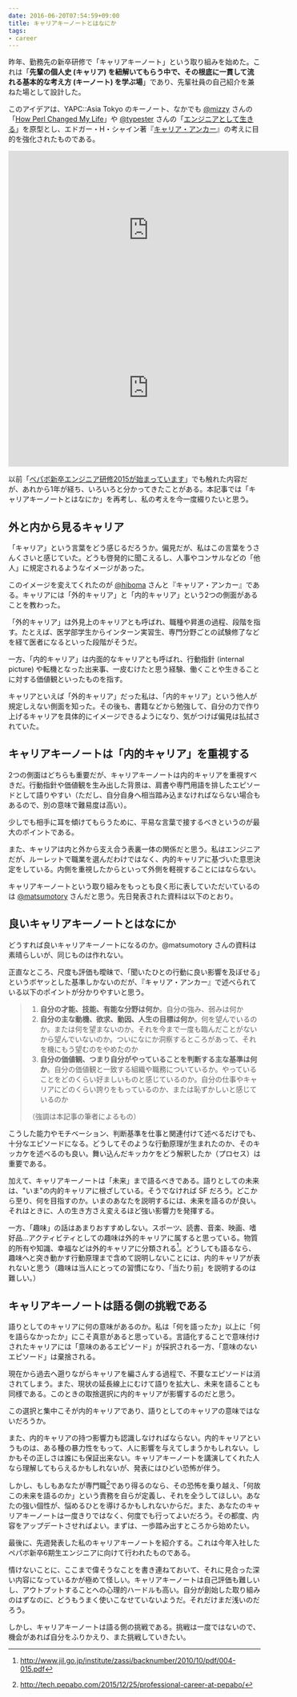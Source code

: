 ```yaml
---
date: 2016-06-20T07:54:59+09:00
title: キャリアキーノートとはなにか
tags:
- career
---
```

昨年、勤務先の新卒研修で「キャリアキーノート」という取り組みを始めた。これは「**先輩の個人史 (キャリア) を紐解いてもらう中で、その根底に一貫して流れる基本的な考え方 (キーノート) を学ぶ場**」であり、先輩社員の自己紹介を兼ねた場として設計した。

このアイデアは、YAPC::Asia Tokyo のキーノート、なかでも [@mizzy](https://twitter.com/gosukenator) さんの「[How Perl Changed My Life](http://yapcasia.org/2012/talk/show/79991522-db79-11e1-be22-0d4e6aeab6a4)」や [@typester](https://twitter.com/typester) さんの「[エンジニアとして生きる](http://yapcasia.org/2014/talk/show/4c1b9652-0c86-11e4-aec0-ad686aeab6a4)」を原型とし、エドガー・H・シャイン著『[キャリア・アンカー](http://www.amazon.co.jp/gp/product/4561233857/ref=as_li_ss_tl?ie=UTF8&camp=247&creative=7399&creativeASIN=4561233857&linkCode=as2&tag=hifumiass-22)』<img src="http://ir-jp.amazon-adsystem.com/e/ir?t=hifumiass-22&l=as2&o=9&a=4561233857" width="1" height="1" border="0" alt="" style="border:none !important; margin:0px !important;" />の考えに目的を強化されたものである。

<iframe width="560" height="315" src="https://www.youtube.com/embed/wxUxFdFxd0Y" frameborder="0" allowfullscreen></iframe>

<iframe width="560" height="315" src="https://www.youtube.com/embed/2LxmtTMVsZA" frameborder="0" allowfullscreen></iframe>

以前「[ペパボ新卒エンジニア研修2015が始まっています](/2015/06/14/pepabo-engineer-training-2015/)」でも触れた内容だが、あれから1年が経ち、いろいろと分かってきたことがある。本記事では「キャリアキーノートとはなにか」を再考し、私の考えを今一度綴りたいと思う。

外と内から見るキャリア
---

「キャリア」という言葉をどう感じるだろうか。偏見だが、私はこの言葉をうさんくさいと感じていた。どうも啓発的に聞こえるし、人事やコンサルなどの「他人」に規定されるようなイメージがあった。

このイメージを変えてくれたのが [@hiboma](https://twitter.com/hiboma) さんと『キャリア・アンカー』である。キャリアには「外的キャリア」と「内的キャリア」という2つの側面があることを教わった。

「外的キャリア」は外見上のキャリアとも呼ばれ、職種や昇進の過程、段階を指す。たとえば、医学部学生からインターン実習生、専門分野ごとの試験修了などを経て医者になるといった段階がそうだ。

一方、「内的キャリア」は内面的なキャリアとも呼ばれ、行動指針 (internal picture) や転機となった出来事、一皮むけたと思う経験、働くことや生きることに対する価値観といったものを指す。

キャリアといえば「外的キャリア」だった私は、「内的キャリア」という他人が規定しえない側面を知った。その後も、書籍などから勉強して、自分の力で作り上げるキャリアを具体的にイメージできるようになり、気がつけば偏見は払拭されていた。

キャリアキーノートは「内的キャリア」を重視する
---

2つの側面はどちらも重要だが、キャリアキーノートは内的キャリアを重視すべきだ。行動指針や価値観を生み出した背景は、肩書や専門用語を排したエピソードとして語りやすい（ただし、自分自身へ相当踏み込まなければならない場合もあるので、別の意味で難易度は高い）。

少しでも相手に耳を傾けてもらうために、平易な言葉で接するべきというのが最大のポイントである。

また、キャリアは内と外から支え合う表裏一体の関係だと思う。私はエンジニアだが、ルーレットで職業を選んだわけではなく、内的キャリアに基づいた意思決定をしている。内側を重視したからといって外側を軽視することにはならない。

キャリアキーノートという取り組みをもっとも良く形に表していただいているのは [@matsumotory](https://twitter.com/matsumotory) さんだと思う。先日発表された資料は以下のとおり。

<script async class="speakerdeck-embed" data-id="848437a5230f4105bb64257eb45d1bf1" data-ratio="1.77777777777778" src="//speakerdeck.com/assets/embed.js"></script>

良いキャリアキーノートとはなにか
---

どうすれば良いキャリアキーノートになるのか。@matsumotory さんの資料は素晴らしいが、同じものは作れない。

正直なところ、尺度も評価も曖昧で、「聞いたひとの行動に良い影響を及ぼせる」というボヤッとした基準しかないのだが、『キャリア・アンカー』で述べられている以下のポイントが分かりやすいと思う。

> 1. **自分の才能、技能、有能な分野は何か**。自分の強み、弱みは何か
> 1. **自分の主な動機、欲求、動因、人生の目標は何か**。何を望んでいるのか。または何を望まないのか。それを今まで一度も臨んだことがないから望んでいないのか。ついになにか洞察するところがあって、それを機にもう望むのをやめたのか
> 1. **自分の価値観、つまり自分がやっていることを判断する主な基準は何か**。自分の価値観と一致する組織や職務についているか。やっていることをどのくらい好ましいものと感じているのか。自分の仕事やキャリアにどのくらい誇りをもっているのか、または恥ずかしいと感じているのか
>
> （強調は本記事の筆者によるもの）

こうした能力やモチベーション、判断基準を仕事と関連付けて述べるだけでも、十分なエピソードになる。どうしてそのような行動原理が生まれたのか、そのキッカケを述べるのも良い。舞い込んだキッカケをどう解釈したか（プロセス）は重要である。

加えて、キャリアキーノートは「未来」まで語るべきである。語りとしての未来は、"いま"の内的キャリアに根ざしている。そうでなければ SF だろう。どこから至り、何を目指すのか。いまのあなたを説明するには、未来を語るのが良い。それはときに、人の生き方さえ変えるほど強い影響力を発揮する。

一方、「趣味」の話はあまりおすすめしない。スポーツ、読書、音楽、映画、嗜好品...アクティビティとしての趣味は外的キャリアに属すると思っている。物質的所有や知識、幸福などは外的キャリアに分類される[^1]。どうしても語るなら、趣味へと突き動かす行動原理まで含めて説明しないことには、内的キャリアが表れないと思う（趣味は当人にとっての習慣になり、「当たり前」を説明するのは難しい。）

キャリアキーノートは語る側の挑戦である
---

語りとしてのキャリアに何の意味があるのか。私は「何を語ったか」以上に「何を語らなかったか」にこそ真意があると思っている。言語化することで意味付けされたキャリアには「意味のあるエピソード」が採択される一方、「意味のないエピソード」は棄捨される。

現在から過去へ遡りながらキャリアを編さんする過程で、不要なエピソードは消されてしまう。また、現状の延長線上にむけて語りを拡大し、未来を語ることも同様である。このときの取捨選択に内的キャリアが影響するのだと思う。

この選択と集中こそが内的キャリアであり、語りとしてのキャリアの意味ではないだろうか。

また、内的キャリアの持つ影響力も認識しなければならない。内的キャリアというものは、ある種の暴力性をもって、人に影響を与えてしまうかもしれない。しかもその正しさは誰にも保証出来ない。キャリアキーノートを講演してくれた人なら理解してもらえるかもしれないが、発表にはひどい恐怖が伴う。

しかし、もしもあなたが専門職[^2]であり得るのなら、その恐怖を乗り越え、「何故この未来を語るのか」という責務を自らが定義し、それを全うしてほしい。あなたの強い個性が、悩めるひとを導けるかもしれないからだ。また、あなたのキャリアキーノートは一度きりではなく、何度でも行ってよいだろう。その都度、内容をアップデートさせればよい。まずは、一歩踏み出すところから始めたい。

最後に、先週発表した私のキャリアキーノートを紹介する。これは今年入社したペパボ新卒6期生エンジニアに向けて行われたものである。

<script async class="speakerdeck-embed" data-id="73b3c4b2c1644663969a0fff5cd4634c" data-ratio="1.77777777777778" src="//speakerdeck.com/assets/embed.js"></script>

情けないことに、ここまで偉そうなことを書き連ねておいて、それに見合った深い内容になっているかが極めて怪しい。キャリアキーノートは自己評価も難しいし、アウトプットすることへの心理的ハードルも高い。自分が創始した取り組みのはずなのに、どうもうまく使いこなせていないようだ。それだけまだ浅いのだろう。

しかし、キャリアキーノートは語る側の挑戦である。挑戦は一度ではないので、機会があれば自分をふりかえり、また挑戦していきたい。

[^1]: http://www.jil.go.jp/institute/zassi/backnumber/2010/10/pdf/004-015.pdf
[^2]: http://tech.pepabo.com/2015/12/25/professional-career-at-pepabo/

